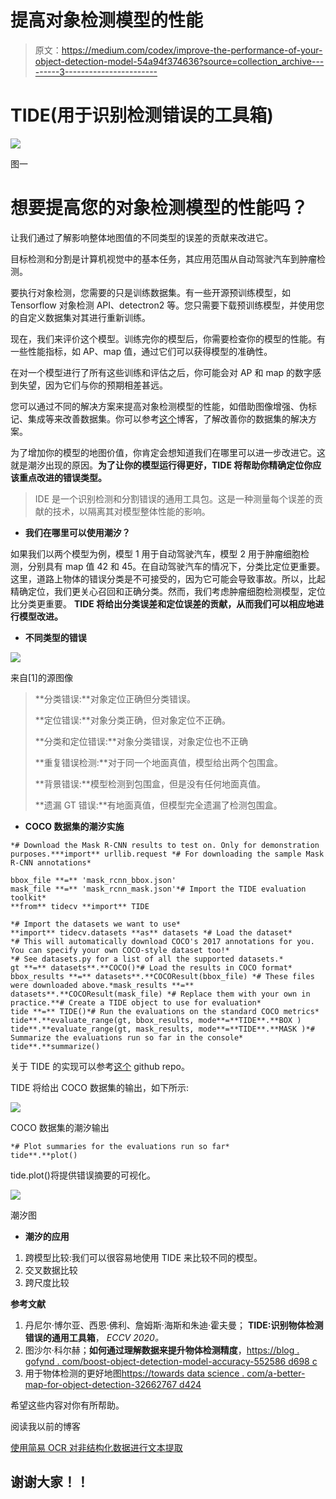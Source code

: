 # 提高对象检测模型的性能

> 原文：<https://medium.com/codex/improve-the-performance-of-your-object-detection-model-54a94f374636?source=collection_archive---------3----------------------->

# TIDE(用于识别检测错误的工具箱)

![](img/93f6233ac87d1d2ebcdd8192d121af9d.png)

图一

# **想要提高您的对象检测模型的性能吗？**

让我们通过了解影响整体地图值的不同类型的误差的贡献来改进它。

目标检测和分割是计算机视觉中的基本任务，其应用范围从自动驾驶汽车到肿瘤检测。

要执行对象检测，您需要的只是训练数据集。有一些开源预训练模型，如 Tensorflow 对象检测 API、detectron2 等。您只需要下载预训练模型，并使用您的自定义数据集对其进行重新训练。

现在，我们来评价这个模型。训练完你的模型后，你需要检查你的模型的性能。有一些性能指标，如 AP、map 值，通过它们可以获得模型的准确性。

在对一个模型进行了所有这些训练和评估之后，你可能会对 AP 和 map 的数字感到失望，因为它们与你的预期相差甚远。

您可以通过不同的解决方案来提高对象检测模型的性能，如借助图像增强、伪标记、集成等来改善数据集。你可以参考[这个](https://blog.francium.tech/improve-the-performance-of-your-object-detection-model-af6a20319f56)博客，了解改善你的数据集的解决方案。

为了增加你的模型的地图价值，你肯定会想知道我们在哪里可以进一步改进它。这就是潮汐出现的原因。**为了让你的模型运行得更好，TIDE 将帮助你精确定位你应该重点改进的错误类型。**

> IDE 是一个识别检测和分割错误的通用工具包。这是一种测量每个误差的贡献的技术，以隔离其对模型整体性能的影响。

*   **我们在哪里可以使用潮汐？**

如果我们以两个模型为例，模型 1 用于自动驾驶汽车，模型 2 用于肿瘤细胞检测，分别具有 map 值 42 和 45。在自动驾驶汽车的情况下，分类比定位更重要。这里，道路上物体的错误分类是不可接受的，因为它可能会导致事故。所以，比起精确定位，我们更关心召回和正确分类。然而，我们考虑肿瘤细胞检测模型，定位比分类更重要。 **TIDE 将给出分类误差和定位误差的贡献，从而我们可以相应地进行模型改进。**

*   **不同类型的错误**

![](img/e3dc3c1ef484867e44c0bd0d1e3134ab.png)

来自[1]的源图像

> **分类错误:**对象定位正确但分类错误。
> 
> **定位错误:**对象分类正确，但对象定位不正确。
> 
> **分类和定位错误:**对象分类错误，对象定位也不正确
> 
> **重复错误检测:**对于同一个地面真值，模型给出两个包围盒。
> 
> **背景错误:**模型检测到包围盒，但是没有任何地面真值。
> 
> **遗漏 GT 错误:**有地面真值，但模型完全遗漏了检测包围盒。

*   **COCO 数据集的潮汐实施**

```
*# Download the Mask R-CNN results to test on. Only for demonstration purposes.***import** urllib.request *# For downloading the sample Mask R-CNN annotations*

bbox_file **=** 'mask_rcnn_bbox.json'   
mask_file **=** 'mask_rcnn_mask.json'*# Import the TIDE evaluation toolkit*
**from** tidecv **import** TIDE

*# Import the datasets we want to use*
**import** tidecv.datasets **as** datasets *# Load the dataset*
*# This will automatically download COCO's 2017 annotations for you. You can specify your own COCO-style dataset too!*
*# See datasets.py for a list of all the supported datasets.*
gt **=** datasets**.**COCO()*# Load the results in COCO format*
bbox_results **=** datasets**.**COCOResult(bbox_file) *# These files were downloaded above.*mask_results **=** datasets**.**COCOResult(mask_file) *# Replace them with your own in practice.**# Create a TIDE object to use for evaluation* 
tide **=** TIDE()*# Run the evaluations on the standard COCO metrics* tide**.**evaluate_range(gt, bbox_results, mode**=**TIDE**.**BOX )
tide**.**evaluate_range(gt, mask_results, mode**=**TIDE**.**MASK )*# Summarize the evaluations run so far in the console*
tide**.**summarize()
```

关于 TIDE 的实现可以参考[这个](https://github.com/dbolya/tide) github repo。

TIDE 将给出 COCO 数据集的输出，如下所示:

![](img/84fa55e14eba921f1761fc441f39759c.png)

COCO 数据集的潮汐输出

```
*# Plot summaries for the evaluations run so far*
tide**.**plot()
```

tide.plot()将提供错误摘要的可视化。

![](img/e03605247b7319e06029183296e4739d.png)

潮汐图

*   **潮汐的应用**

1.  跨模型比较:我们可以很容易地使用 TIDE 来比较不同的模型。
2.  交叉数据比较
3.  跨尺度比较

**参考文献**

1.  丹尼尔·博尔亚、西恩·佛利、詹姆斯·海斯和朱迪·霍夫曼； **TIDE:识别物体检测错误的通用工具箱**， *ECCV 2020。*
2.  图沙尔·科尔赫；**如何通过理解数据来提升物体检测精度**，[https://blog . gofynd . com/boost-object-detection-model-accuracy-552586 d698 c](https://blog.gofynd.com/boost-object-detection-model-accuracy-552586d698c)
3.  用于物体检测的更好地图[https://towards data science . com/a-better-map-for-object-detection-32662767 d424](https://towardsdatascience.com/a-better-map-for-object-detection-32662767d424)

希望这些内容对你有所帮助。

阅读我以前的博客

[使用简易 OCR 对非结构化数据进行文本提取](/codex/text-extraction-for-unstructured-data-using-easy-ocr-4258d983d264)

## 谢谢大家！！